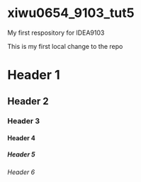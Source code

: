 # xiwu0654_9103_tut5
My first respository for IDEA9103

This is my first local change to the repo

# Header 1
## Header 2
### Header 3
#### Header 4
##### Header 5
###### Header 6